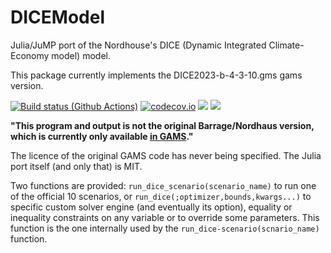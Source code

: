 # DICEModel
Julia/JuMP port of the Nordhouse's DICE (Dynamic Integrated Climate-Economy model) model.


This package currently implements the DICE2023-b-4-3-10.gms gams version.

[![Build status (Github Actions)](https://github.com/sylvaticus/DICEModel.jl/workflows/CI/badge.svg)](https://github.com/sylvaticus/DICEModel.jl/actions)
[![codecov.io](http://codecov.io/github/sylvaticus/DICEModel.jl/coverage.svg?branch=main)](http://codecov.io/github/sylvaticus/DICEModel.jl?branch=main)
[![](https://img.shields.io/badge/docs-stable-blue.svg)](https://sylvaticus.github.io/DICEModel.jl/stable)
[![](https://img.shields.io/badge/docs-dev-blue.svg)](https://sylvaticus.github.io/DICEModel.jl/dev)


**"This program and output is not the original Barrage/Nordhaus version, which is currently only available [in GAMS](https://bit.ly/3TwJ5nO)."**

The licence of the original GAMS code has never being specified. The Julia port itself (and only that) is MIT.

Two functions are provided: `run_dice_scenario(scenario_name)` to run one of the official 10 scenarios, or `run_dice(;optimizer,bounds,kwargs...)` to specific custom solver engine (and eventually its option), equality or inequality constraints on any variable or to override some parameters. This function is the one internally used by the `run_dice-scenario(scnario_name)` function. 